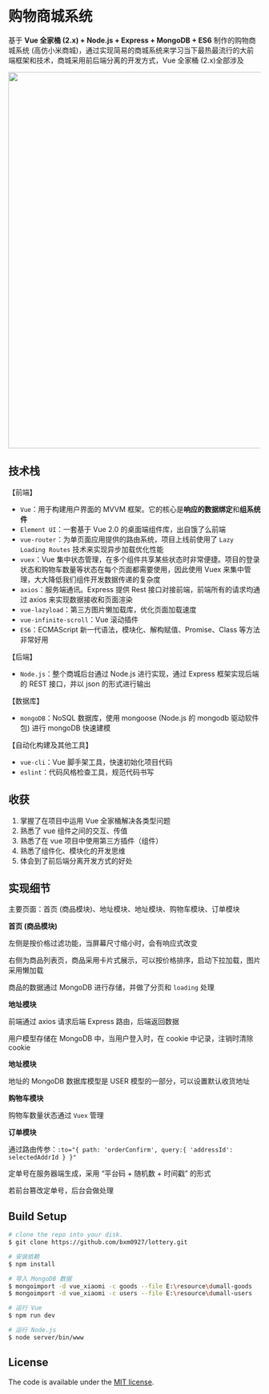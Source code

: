 
# 购物商城系统

基于 **Vue 全家桶 (2.x) + Node.js + Express + MongoDB + ES6** 制作的购物商城系统 (高仿小米商城)，通过实现简易的商城系统来学习当下最热最流行的大前端框架和技术，商城采用前后端分离的开发方式，Vue 全家桶 (2.x)全部涉及

<div  align="center">
  <img src="http://oph264zoo.bkt.clouddn.com/17-8-18/23949327.jpg" width="750">
</div>

## 技术栈

【前端】

- `Vue`：用于构建用户界面的 MVVM 框架。它的核心是**响应的数据绑定**和**组系统件**
- `Element UI`：一套基于 Vue 2.0 的桌面端组件库，出自饿了么前端
- `vue-router`：为单页面应用提供的路由系统，项目上线前使用了 `Lazy Loading Routes` 技术来实现异步加载优化性能
- `vuex`：Vue 集中状态管理，在多个组件共享某些状态时非常便捷。项目的登录状态和购物车数量等状态在每个页面都需要使用，因此使用 Vuex 来集中管理，大大降低我们组件开发数据传递的复杂度
- `axios`：服务端通讯。Express 提供 Rest 接口对接前端，前端所有的请求均通过 axios 来实现数据接收和页面渲染
- `vue-lazyload`：第三方图片懒加载库，优化页面加载速度
- `vue-infinite-scroll`：Vue 滚动插件
- `ES6`：ECMAScript 新一代语法，模块化、解构赋值、Promise、Class 等方法非常好用

【后端】

- `Node.js`：整个商城后台通过 Node.js 进行实现，通过 Express 框架实现后端的 REST 接口，并以 json 的形式进行输出

【数据库】

- `mongoDB`：NoSQL 数据库，使用 mongoose (Node.js 的 mongodb 驱动软件包) 进行 mongoDB 快速建模

【自动化构建及其他工具】

- `vue-cli`：Vue 脚手架工具，快速初始化项目代码
- `eslint`：代码风格检查工具，规范代码书写


## 收获

1. 掌握了在项目中运用 Vue 全家桶解决各类型问题
2. 熟悉了 vue 组件之间的交互、传值
3. 熟悉了在 vue 项目中使用第三方插件（组件）
4. 熟悉了组件化、模块化的开发思维
5. 体会到了前后端分离开发方式的好处


## 实现细节

主要页面：首页 (商品模块)、地址模块、地址模块、购物车模块、订单模块

**首页 (商品模块)**

左侧是按价格过滤功能，当屏幕尺寸缩小时，会有响应式改变

右侧为商品列表页，商品采用卡片式展示，可以按价格排序，启动下拉加载，图片采用懒加载

商品的数据通过 MongoDB 进行存储，并做了分页和 `loading` 处理

**地址模块**

前端通过 axios 请求后端 Express 路由，后端返回数据

用户模型存储在 MongoDB 中，当用户登入时，在 cookie 中记录，注销时清除 cookie

**地址模块**

地址的 MongoDB 数据库模型是 USER 模型的一部分，可以设置默认收货地址

**购物车模块**

购物车数量状态通过 `Vuex` 管理

**订单模块**

通过路由传参：`:to="{ path: 'orderConfirm', query:{ 'addressId': selectedAddrId } }"`

定单号在服务器端生成，采用 “平台码 + 随机数 + 时间戳” 的形式

若前台篡改定单号，后台会做处理


## Build Setup

``` bash
# clone the repo into your disk.
$ git clone https://github.com/bxm0927/lottery.git

# 安装依赖
$ npm install

# 导入 MongoDB 数据
$ mongoimport -d vue_xiaomi -c goods --file E:\resource\dumall-goods
$ mongoimport -d vue_xiaomi -c users --file E:\resource\dumall-users

# 运行 Vue
$ npm run dev

# 运行 Node.js
$ node server/bin/www
```


## License

The code is available under the [MIT license](https://opensource.org/licenses/MIT).

<!-- ![](http://oph264zoo.bkt.clouddn.com/17-8-11/10545126.jpg) -->
